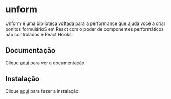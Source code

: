 # unform

Unform é uma biblioteca voltada para a performance que ajuda você a criar bonitos formulárioS em React com o poder de componentes performáticos não controlados e React Hooks.

## Documentação

Clique [aqui](https://github.com/Rocketseat/unform) para ver a documentação.

## Instalação

Clique [aqui](https://www.npmjs.com/package/@rocketseat/unform) para fazer a instalação.
